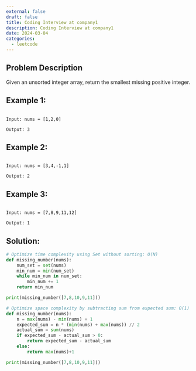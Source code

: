 ```yaml
---
external: false
draft: false
title: Coding Interview at company1
description: Coding Interview at company1
date: 2024-03-04
categories:
  - leetcode
---
```


## Problem Description

Given an unsorted integer array, return the smallest missing positive integer.

## Example 1:

```

Input: nums = [1,2,0]

Output: 3

```

## Example 2:

```

Input: nums = [3,4,-1,1]

Output: 2

```

## Example 3:

```

Input: nums = [7,8,9,11,12]

Output: 1

```

## Solution:

```python
# Optimize time complexity using Set without sorting: O(N)
def missing_number(nums):
    num_set = set(nums)
    min_num = min(num_set)
    while min_num in num_set:
        min_num += 1
    return min_num

print(missing_number([7,8,10,9,11]))

# Optimize space complexity by subtracting sum from expected sum: O(1)
def missing_number(nums):
    n = max(nums) - min(nums) + 1
    expected_sum = n * (min(nums) + max(nums)) // 2
    actual_sum = sum(nums)
    if expected_sum - actual_sum > 0:
        return expected_sum - actual_sum
    else:
        return max(nums)+1

print(missing_number([7,8,10,9,11]))

```
